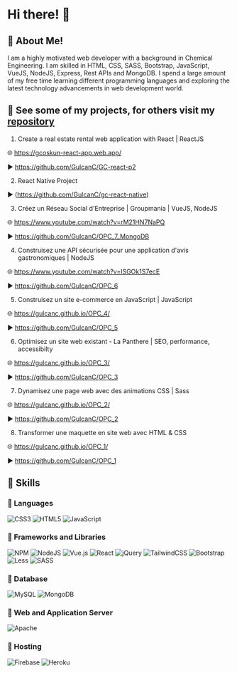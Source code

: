 # Hi there! :wave:

## 🌟 About Me!
I am a highly motivated web developer with a background in Chemical Engineering.
I am skilled in HTML, CSS, SASS, Bootstrap, JavaScript, VueJS, NodeJS, Express, Rest APIs and MongoDB.
I spend a large amount of my free time learning different programming languages and exploring the latest technology advancements in web development world.

## 🌟 See some of my projects, for others visit my [repository](https://github.com/GulcanC?tab=repositories)

1) Create a real estate rental web application with React | ReactJS

🌐 https://gcoskun-react-app.web.app/

▶️ https://github.com/GulcanC/GC-react-p2

2) React Native Project

▶️ (https://github.com/GulcanC/gc-react-native)

3) Créez un Réseau Social d'Entreprise | Groupmania | VueJS, NodeJS

🌐 https://www.youtube.com/watch?v=rM21HN7NaPQ

▶️ https://github.com/GulcanC/OPC_7_MongoDB

4) Construisez une API sécurisée pour une application d'avis gastronomiques | NodeJS

🌐 https://www.youtube.com/watch?v=ISGOk1S7ecE

▶️ https://github.com/GulcanC/OPC_6

5) Construisez un site e-commerce en JavaScript | JavaScript

🌐 https://gulcanc.github.io/OPC_4/

▶️ https://github.com/GulcanC/OPC_5

6) Optimisez un site web existant - La Panthere | SEO, performance, accessibilty

🌐 https://gulcanc.github.io/OPC_3/

▶️ https://github.com/GulcanC/OPC_3

7) Dynamisez une page web avec des animations CSS | Sass

🌐 https://gulcanc.github.io/OPC_2/

▶️ https://github.com/GulcanC/OPC_2

8) Transformer une maquette en site web avec HTML & CSS

🌐 https://gulcanc.github.io/OPC_1/

▶️ https://github.com/GulcanC/OPC_1


## :high_brightness: Skills

### :pushpin:  Languages
![CSS3](https://img.shields.io/badge/css3-%231572B6.svg?style=for-the-badge&logo=css3&logoColor=white)
![HTML5](https://img.shields.io/badge/html5-%23E34F26.svg?style=for-the-badge&logo=html5&logoColor=white)
![JavaScript](https://img.shields.io/badge/javascript-%23323330.svg?style=for-the-badge&logo=javascript&logoColor=%23F7DF1E)

### :pushpin:  Frameworks and Libraries
![NPM](https://img.shields.io/badge/NPM-%23000000.svg?style=for-the-badge&logo=npm&logoColor=white)
![NodeJS](https://img.shields.io/badge/node.js-6DA55F?style=for-the-badge&logo=node.js&logoColor=white)
![Vue.js](https://img.shields.io/badge/vuejs-%2335495e.svg?style=for-the-badge&logo=vuedotjs&logoColor=%234FC08D)
![React](https://img.shields.io/badge/react-%2320232a.svg?style=for-the-badge&logo=react&logoColor=%2361DAFB)
![jQuery](https://img.shields.io/badge/jquery-%230769AD.svg?style=for-the-badge&logo=jquery&logoColor=white)
![TailwindCSS](https://img.shields.io/badge/tailwindcss-%2338B2AC.svg?style=for-the-badge&logo=tailwind-css&logoColor=white)
![Bootstrap](https://img.shields.io/badge/bootstrap-%23563D7C.svg?style=for-the-badge&logo=bootstrap&logoColor=white)
![Less](https://img.shields.io/badge/less-2B4C80?style=for-the-badge&logo=less&logoColor=white)
![SASS](https://img.shields.io/badge/SASS-hotpink.svg?style=for-the-badge&logo=SASS&logoColor=white)


### :pushpin:  Database
![MySQL](https://img.shields.io/badge/mysql-%2300f.svg?style=for-the-badge&logo=mysql&logoColor=white)
![MongoDB](https://img.shields.io/badge/MongoDB-%234ea94b.svg?style=for-the-badge&logo=mongodb&logoColor=white)

### :pushpin:  Web and Application Server
![Apache](https://img.shields.io/badge/apache-%23D42029.svg?style=for-the-badge&logo=apache&logoColor=white)

### :pushpin:  Hosting
![Firebase](https://img.shields.io/badge/firebase-%23039BE5.svg?style=for-the-badge&logo=firebase)
![Heroku](https://img.shields.io/badge/heroku-%23430098.svg?style=for-the-badge&logo=heroku&logoColor=white)


	 
 

